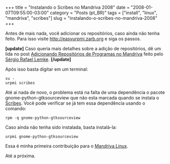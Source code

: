 +++
title = "Instalando o Scribes no Mandriva 2008"
date = "2008-01-07T09:55:00-03:00"
category = "Posts (pt_BR)"
tags = ["install", "linux", "mandriva", "scribes"]
slug = "instalando-o-scribes-no-mandriva-2008"
+++

Antes de mais nada, você adicionar os repositórios, caso ainda não tenha feito.
Para isso visite http://easyurpmi.zarb.org e siga os passos.

**[update]** Caso queria mais detalhes sobre a adição de repositórios, dê um
lida no post [Adicionando Repositórios de Programas no
Mandriva](http://sergiorafael.wordpress.com/2008/01/04/adicionando-repositorios-de-programas-no-mandriva/)
feito pelo [Sérgio Rafael Lemke](http://sergiorafael.wordpress.com/).
**[/update]**

Após isso basta digitar em um terminal:

```console
su -
urpmi scribes
```

Até ai nada de novo, o problema está na falta de uma dependência o pacote
gnome-python-gtksourceview que não esta marcada quando se instala o
[Scribes](http://scribes.sourceforge.net/). Você pode verificar se já tem essa
dependência usando o comando:

```console
rpm -q gnome-python-gtksourceview
```

Caso ainda não tenha sido instalada, basta instalá-la:

```console
urpmi gnome-python-gtksourceview
```

Essa é minha primeira contribuição para o [Mandriva
Linux](http://mandriva.com).

Até a próxima.
